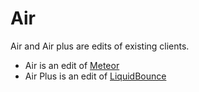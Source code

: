 # Air
Air and Air plus are edits of existing clients.
- Air is an edit of [Meteor](https://meteorclient.com)
- Air Plus is an edit of [LiquidBounce](https://liquidbounce.net)

